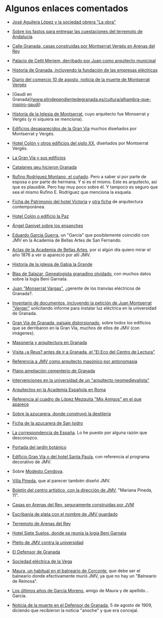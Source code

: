 # Algunos enlaces comentados

*
  [José Aguilera López y la sociedad obrera "La obra"](https://laicismo.org/2007/el-fomento-de-las-artes-jose-aguilera-lopez-promotor-de-esta-obra-laica-en-granada/46434)
  
*
  [Sobre los fastos para entregar las cuestaciones del terremoto de Andalucía](http://mcv.revues.org/4102?lang=fr).
  
  
* [Calle Granada, casas construidas por Montserrat Vergés en Arenas
  del Rey](https://www.google.es/maps/@36.9573222,-3.8931466,3a,75y,250.58h,101.25t/data=!3m6!1e1!3m4!1s5wiFCiVZWevJRmf7rXslwA!2e0!7i13312!8i6656?hl=es)
  
*
  [Palacio de Cetti Meriem, derribado por Juan como arquitecto municipal](http://legadonazari.blogspot.com.es/2016/02/casa-de-los-infantes-o-palacio-de-cetti.html)
  
  
*
  [Historia de Granada, incluyendo la fundación de las empresas eléctricas](http://www.adurcal.com/enlaces/mancomunidad/historia/general/)
  
* [Diario del comercio 10 de agosto, noticia de la muerte de
  Montserrat Vergés](http://prensahistorica.mcu.es/es/consulta/registro.cmd?id=10000101032)

* [Gaudí en
  Granada[(www.elindependientedegranada.es/cultura/alhambra-que-inspiro-gaudi)
  
*
  [Historia de la Iglesia de Montserrat](http://www.laquinta.amgr.es/el-colegio/historia),
  cuyo arquitecto fue Monserrat y Vergés (y ni siquiera se menciona). 

*
  [Edificios desaparecidos de la Gran Vía](http://granadablogs.com/terecuerdo/2015/10/10/la-gran-via-desaparecida/) muchos
  diseñados por Montserrat y Vergés. 
  
*
  [Hotel Colón y otros edificios del siglo XX](http://rinconesgranainos.blogspot.com.es/2015/10/edificios-del-siglo-xx.html),
  diseñados por Montserrat Vergés.
  
*
  [La Gran Vía y sus edificios](https://mispaseosporgranada.com/category/gran-via/) 
  
  
*
  [Catalanes qeu hicieron Granada](http://www.elindependientedegranada.es/ciudadania/catalanes-que-hicieron-granada)
  
  
*
  [Rufino Rodríguez Montano, el cuñado](https://dialnet.unirioja.es/descarga/articulo/2913973.pdf). Pero
  a saber si por parte de esposa o por parte de hermana. Y si es el
  mismo. Este es arquitecto, así que es plausible. Pero hay muy poco
  sobre él. Y tampoco es seguro que sea el mismo Rufino E. Rodríguez
  que menciona la esquela. 
  
  
*
  [Ficha de Patrimonio del hotel Victoria](http://www.iaph.es/patrimonio-inmueble-andalucia/resumen.do?id=i21614) y
  [otra ficha](http://www.iaph.es/arquitectura-contemporanea-andalucia/resumen.do?id=252050) de
  arquitectura contemporánea. 
  
*
  [Hotel Colón o edificio la Paz](http://www.iaph.es/arquitectura-contemporanea-andalucia/resumen.do?id=251948) 
  
*
  [Ángel Ganivet sobre los ensanches](https://es.wikisource.org/wiki/Granada_la_bella:_04)
  
*
  [Eduardo García Guerra](https://es.wikipedia.org/wiki/Eduardo_Garc%C3%ADa_Guerra),
  un "García" que posiblemente coincidió con JMV en la Academia de
  Bellas Artes de San Fernando.
  
*
  [Actas de la Academia de Bellas Artes](http://www.cervantesvirtual.com/portales/bellas_artes_san_fernando/partes/248345/real-academia-de-bellas-artes-de-san-fernando-comision-de-arquitectura-libros-de-actas-1786-1959-160),
  por si algún día quiero mirar el año 1876 a ver si apareció por allí
  JMV.
  
*
  [Historia de la iglesia de Gabia la Grande](http://lasgabiashistoriayvida.es/la-iglesia-gabia-grande/)
  
*
  [Blas de Salazar, Genealogista granadino olvidado](https://www.academia.edu/31356951/_Blas_de_Salazar_un_genealogista_granadino_olvidado_Revista_del_Centro_de_Estudios_Hist%C3%B3ricos_de_Granada_y_su_Reino_9_2a_%C3%A9poca_1995_pp._109-120),
  con muchos datos sobre la logia Beni Garnata.
  
*
  [Juan "Monserrat Vargas"](http://www.spanishrailway.com/2012/04/23/tranvias-electricos-de-granada-s-a/),
  ¿gerente de los tranvías eléctricos de Granada?. 

*
  [Inventario de documentos, incluyendo la petición de Juan Montserrat "Verger"](http://www.realacademiabellasartessanfernando.com/assets/docs/inventario/inventario_archivo_general.pdf) solicitando
  informe para instalar luz eléctrica en la universidad de Granada.
  
*
  [Gran Vía de Granada, paisaje distorsionado](http://digibug.ugr.es/handle/10481/48115#.WimXq_ZryV6),
  sobre todos los edificios que se derribaron en la Gran Vía, muchos
  de ellos de JMV (con imágenes).
  

*
  [Masonería y arquitectura en Granada](https://www.academia.edu/7519604/Juan_Monserrat_Verg%C3%A9s_masoner%C3%ADa_y_arquitectura_en_Granada._El_ejemplo_del_Buen_Suceso._Bolet%C3%ADn_de_Arte._Universidad_de_M%C3%A1laga_2007._vol._28) 
  
*
  [Visita ¿a Reus? antes de ir a Granada, el "El Eco del Centro de Lectura"](https://books.google.es/books?id=dAf6CoajnIAC&q=%22montserrat+verg%C3%A9s%22&dq=%22montserrat+verg%C3%A9s%22&hl=es&sa=X&ved=0ahUKEwjw6KWH7PDXAhXIExoKHX9iCQo4ChDoAQgqMAE) 
  
*
  [Referencia a JMV como arquitecto masónico por antonomasia](http://mason33.com/content/europa/spain/logia-hermes/tag/arte/index.html) 
  
*
  [Plano ampliación cementerio de Granada](http://www.granada.org/inet/wcartografia.nsf/xtod/86AF9EC475E85EB4C125785000492FCC?open) 
  
*
  [Intervenciones en la universidad de un "arquitecto neomedievalista"](https://books.google.es/books?id=Kj-fAAAAMAAJ&q=%22montserrat+y+verg%C3%A9s%22&dq=%22montserrat+y+verg%C3%A9s%22&hl=es&sa=X&ved=0ahUKEwjyj-e2mPXXAhVL1xoKHRS1AJUQ6AEIMjAC)
  
  
*
  [Arquitectos en la Academia Española en Roma](http://docplayer.es/50870799-Arquitectos-de-la-academia-espanola-en-roma-siglo-xix.html) 
  
*
  [Referencia al cuadro de López Mezquita "Mis Amigos" en el que aparece](http://es.calameo.com/read/001329681eac7484b3fd6) 
  
*
  [Sobre la azucarera, donde construyó la destilería](http://unfinished.es/obra/fabrica-azucar-san-isidro/)
  
*
  [Ficha de la azucarera de San Isidro](http://www.iaph.es/patrimonio-inmueble-andalucia/resumen.do?id=i21770) 
  
*
  [La correspondencia de España](http://prensahistorica.mcu.es/es/consulta/registro.cmd?id=10006060901). Lo
  he puesto por alguna razón que desconozco. 
  

*
  [Portada del jardín botánico](http://lugaresdegranada.blogspot.com.es/search/label/Juan%20Montserrat%20Verges) 
  

*
  [Edificio Gran Vía o del hotel Santa Paula](http://www.mjarquitec.com/gran-via/),
  con referencia al programa decorativo de JMV.
  
*
  Sobre
  [Modesto Cendoya](http://bidasoaikerketazentroa.blogspot.com.es/2013/08/modesto-cendoya-busquets.html). 
  
*
  [Villa Pineda](https://www.google.es/maps/@37.1883047,-3.616767,3a,75y,196.7h,94.17t/data=!3m6!1e1!3m4!1sMHl33poKE-FodEdVkSaXTQ!2e0!7i13312!8i6656?hl=es),
  que al parecer también diseñó JMV.
  
*
  [Boletín del centro artístico, con la dirección de JMV](http://hemerotecadigital.bne.es/issue.vm?id=0004824599&page=8&search=%22monserrat+y+verges%22&lang=es),
  "Mariana Pineda, 11". 
  
*
  [Casas en Arenas del Rey, seguramente construidas por JVM](https://www.google.es/maps/@36.9576258,-3.8933047,3a,75y,240.5h,105.07t/data=!3m6!1e1!3m4!1sS2Dd2rfHQ7FLbPz3m4ucZQ!2e0!7i13312!8i6656?hl=es) 
  
*
  [Escribanía de plata con el nombre de JMV guardado](http://www.arcesubastas.com/textiles/escribania-en-plata-masriera/cid:12-98/lotid:58881/lang:en/) 
  
*
  [Terremoto de Arenas del Rey](http://www.elindependientedegranada.es/ciudadania/arenas-guevejar-pueblos-que-terremoto-cambio-lugar)
  
*
  [Hotel Siete Suelos, donde se reunía la logia Beni Garnata](http://nacidaenlapeza.blogspot.com.es/2014/01/hotel-siete-suelos-y-washintong-irving.html) 
  
*
  [Pleito de JMV contra la universidad](http://hemerotecadigital.bne.es/results.vm?o&w=%22Juan%20Monserrat%20Verg%C3%A9s%22&f=text&t=%2Bcreation&l=700&s=0&lang=es)
  
*
  [El Defensor de Granada](http://www.bibliotecavirtualdeandalucia.es/catalogo/publicaciones/numeros_por_mes.cmd?idPublicacion=102024&anyo=1909) 
  
*
  [Sociedad eléctrica de la Vega](http://www.revistadepatrimonio.es/revistas/numero6/estudiosgenerales/estudios/articulo7.php)
  
  
*
  [Maura, un habitual en el balneario de Corconte](http://cantabrianegocios.es/una-parada-en-el-tiempo/),
  que debe ser el balneario donde efectivamente murió JMV, ya que no
  hay un "Balneario de Reinosa". 

*
  [Los últimos años de García Moreno](http://fotografiapolilla.blogspot.com.es/2015/09/los-ultimos-anos-de-garcia-moreno.html),
  amigo de Maura y de apellido... García. 

*
  [Noticia de la muerte en el Defensor de Granada](http://www.bibliotecavirtualdeandalucia.es/catalogo/trabajos/trabajo.cmd?idTrabajo=descarga_39560-1512763451413&destino=..%2Fcatalogo_imagenes%2Fdescargar_imprimir_form.cmd%3Fdestino%3D..%252Fcatalogo_imagenes%252Fgrupo.cmd%253Fpath%253D39560%26numPags%3D4%26path%3D39560%26presentacion%3Dminiaturas),
  5 de agosto de 1909, diciendo que recibieron la noticia "anoche" y
  que era concejal. 
